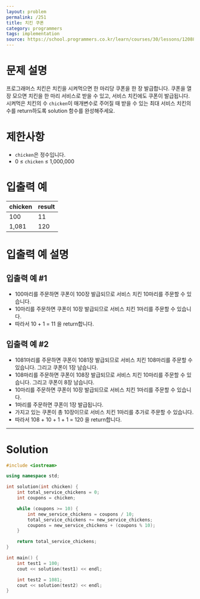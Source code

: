 ```yaml
---
layout: problem
permalink: /251
title: 치킨 쿠폰
category: programmers
tags: implementation
source: https://school.programmers.co.kr/learn/courses/30/lessons/120884
---
```


# 문제 설명

프로그래머스 치킨은 치킨을 시켜먹으면 한 마리당 쿠폰을 한 장 발급합니다. 쿠폰을 열 장 모으면 치킨을 한 마리 서비스로 받을 수 있고, 서비스 치킨에도 쿠폰이 발급됩니다. 시켜먹은 치킨의 수 `chicken`이 매개변수로 주어질 때 받을 수 있는 최대 서비스 치킨의 수를 return하도록 solution 함수를 완성해주세요.

# 제한사항

- `chicken`은 정수입니다.
- 0 ≤ `chicken` ≤ 1,000,000

# 입출력 예

| chicken | result |
| --- | --- |
| 100 | 11 |
| 1,081 | 120 |

# 입출력 예 설명

## 입출력 예 #1

- 100마리를 주문하면 쿠폰이 100장 발급되므로 서비스 치킨 10마리를 주문할 수 있습니다.
- 10마리를 주문하면 쿠폰이 10장 발급되므로 서비스 치킨 1마리를 주문할 수 있습니다.
- 따라서 10 + 1 = 11 을 return합니다.

## 입출력 예 #2

- 1081마리를 주문하면 쿠폰이 1081장 발급되므로 서비스 치킨 108마리를 주문할 수 있습니다. 그리고 쿠폰이 1장 남습니다.
- 108마리를 주문하면 쿠폰이 108장 발급되므로 서비스 치킨 10마리를 주문할 수 있습니다. 그리고 쿠폰이 8장 남습니다.
- 10마리를 주문하면 쿠폰이 10장 발급되므로 서비스 치킨 1마리를 주문할 수 있습니다.
- 1마리를 주문하면 쿠폰이 1장 발급됩니다.
- 가지고 있는 쿠폰이 총 10장이므로 서비스 치킨 1마리를 추가로 주문할 수 있습니다.
- 따라서 108 + 10 + 1 + 1 = 120 을 return합니다.

---

# Solution

```cpp
#include <iostream>

using namespace std;

int solution(int chicken) {
    int total_service_chickens = 0;
    int coupons = chicken;

    while (coupons >= 10) {
        int new_service_chickens = coupons / 10;
        total_service_chickens += new_service_chickens;
        coupons = new_service_chickens + (coupons % 10);
    }

    return total_service_chickens;
}

int main() {
    int test1 = 100;
    cout << solution(test1) << endl;

    int test2 = 1081;
    cout << solution(test2) << endl;
}
```
